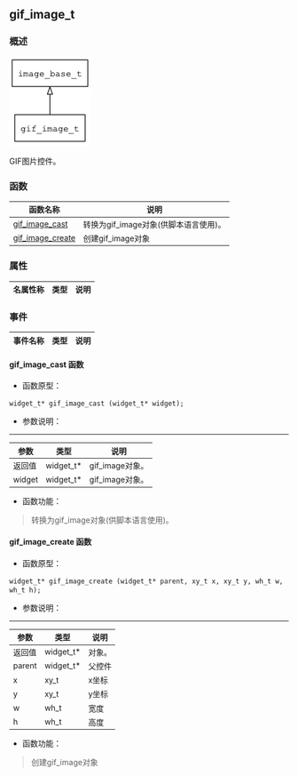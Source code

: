 ## gif\_image\_t
### 概述
![image](images/gif_image_t_0.png)

 GIF图片控件。
### 函数
<p id="gif_image_t_methods">

| 函数名称 | 说明 | 
| -------- | ------------ | 
| <a href="#gif_image_t_gif_image_cast">gif\_image\_cast</a> | 转换为gif_image对象(供脚本语言使用)。 |
| <a href="#gif_image_t_gif_image_create">gif\_image\_create</a> | 创建gif_image对象 |
### 属性
<p id="gif_image_t_properties">

| 名属性称 | 类型 | 说明 | 
| -------- | ----- | ------------ | 
### 事件
<p id="gif_image_t_events">

| 事件名称 | 类型  | 说明 | 
| -------- | ----- | ------- | 
#### gif\_image\_cast 函数
* 函数原型：

```
widget_t* gif_image_cast (widget_t* widget);
```

* 参数说明：

-----------------------

| 参数 | 类型 | 说明 |
| -------- | ----- | --------- |
| 返回值 | widget\_t* | gif\_image对象。 |
| widget | widget\_t* | gif\_image对象。 |
* 函数功能：

> <p id="gif_image_t_gif_image_cast"> 转换为gif_image对象(供脚本语言使用)。



#### gif\_image\_create 函数
* 函数原型：

```
widget_t* gif_image_create (widget_t* parent, xy_t x, xy_t y, wh_t w, wh_t h);
```

* 参数说明：

-----------------------

| 参数 | 类型 | 说明 |
| -------- | ----- | --------- |
| 返回值 | widget\_t* | 对象。 |
| parent | widget\_t* | 父控件 |
| x | xy\_t | x坐标 |
| y | xy\_t | y坐标 |
| w | wh\_t | 宽度 |
| h | wh\_t | 高度 |
* 函数功能：

> <p id="gif_image_t_gif_image_create"> 创建gif_image对象



